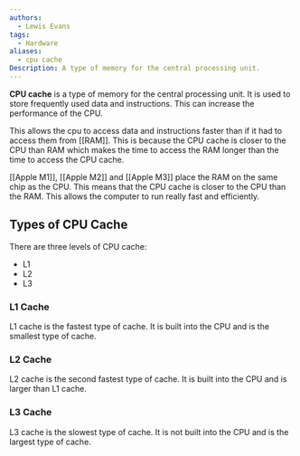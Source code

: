 ```yaml
---
authors:
  - Lewis Evans
tags:
  - Hardware
aliases:
  - cpu cache
Description: A type of memory for the central processing unit.
---
```

**CPU cache** is a type of memory for the central processing unit. It is used to store frequently used data and instructions. This can increase the performance of the CPU.

This allows the cpu to access data and instructions faster than if it had to access them from [[RAM]]. This is because the CPU cache is closer to the CPU than RAM which makes the time to access the RAM longer than the time to access the CPU cache.

[[Apple M1]], [[Apple M2]] and [[Apple M3]] place the RAM on the same chip as the CPU. This means that the CPU cache is closer to the CPU than the RAM. This allows the computer to run really fast and efficiently.
 
## Types of CPU Cache
There are three levels of CPU cache:
- L1
- L2
- L3

### L1 Cache
L1 cache is the fastest type of cache. It is built into the CPU and is the smallest type of cache.

### L2 Cache
L2 cache is the second fastest type of cache. It is built into the CPU and is larger than L1 cache.

### L3 Cache
L3 cache is the slowest type of cache. It is not built into the CPU and is the largest type of cache.
